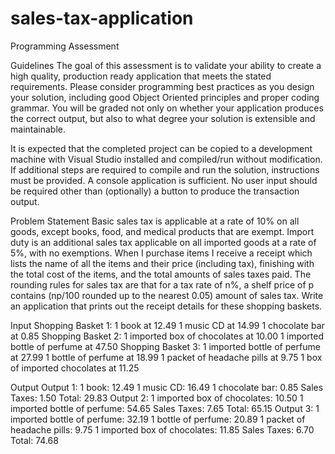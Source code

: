 # sales-tax-application

Programming Assessment


Guidelines
The goal of this assessment is to validate your ability to create a high quality, production ready application that meets the stated requirements. Please consider programming best practices as you design your solution, including good Object Oriented principles and proper coding grammar.  You will be graded not only on whether your application produces the correct output, but also to what degree your solution is extensible and maintainable. 


It is expected that the completed project can be copied to a development machine with Visual Studio installed and compiled/run without modification.   If additional steps are required to compile and run the solution, instructions must be provided.  A console application is sufficient.  No user input should be required other than (optionally) a button to produce the transaction output.  


Problem Statement
Basic sales tax is applicable at a rate of 10% on all goods, except books, food, and medical products that are exempt. Import duty is an additional sales tax applicable on all imported goods at a rate of 5%, with no exemptions. When I purchase items I receive a receipt which lists the name of all the items and their price (including tax), finishing with the total cost of the items, and the total amounts of sales taxes paid.  The rounding rules for sales tax are that for a tax rate of n%, a shelf price of p contains (np/100 rounded up to the nearest 0.05) amount of sales tax. Write an application that prints out the receipt details for these shopping baskets.

Input
Shopping Basket 1:
1 book at 12.49
1 music CD at 14.99
1 chocolate bar at 0.85
Shopping Basket 2:
1 imported box of chocolates at 10.00
1 imported bottle of perfume at 47.50
Shopping Basket 3:
1 imported bottle of perfume at 27.99
1 bottle of perfume at 18.99
1 packet of headache pills at 9.75
1 box of imported chocolates at 11.25
 






Output 
Output 1:
1 book: 12.49
1 music CD: 16.49
1 chocolate bar: 0.85
Sales Taxes: 1.50
Total: 29.83
Output 2:
1 imported box of chocolates: 10.50
1 imported bottle of perfume: 54.65
Sales Taxes: 7.65
Total: 65.15
 Output 3:
1 imported bottle of perfume: 32.19
1 bottle of perfume: 20.89
1 packet of headache pills: 9.75
1 imported box of chocolates: 11.85
Sales Taxes: 6.70
Total: 74.68

